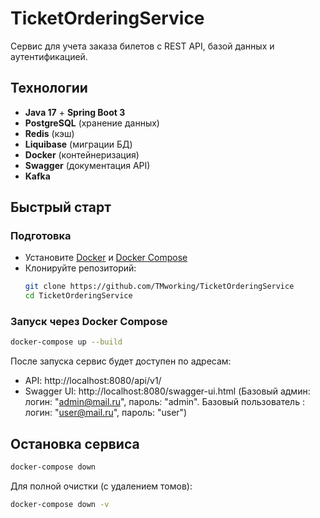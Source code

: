 # TicketOrderingService

Сервис для учета заказа билетов с REST API, базой данных и аутентификацией.

## Технологии
- **Java 17** + **Spring Boot 3**
- **PostgreSQL** (хранение данных)
- **Redis** (кэш)
- **Liquibase** (миграции БД)
- **Docker** (контейнеризация)
- **Swagger** (документация API)
- **Kafka**

## Быстрый старт
### Подготовка
- Установите [Docker](https://docs.docker.com/get-docker/) и [Docker Compose](https://docs.docker.com/compose/install/)
- Клонируйте репозиторий:
  ```bash
  git clone https://github.com/TMworking/TicketOrderingService
  cd TicketOrderingService
  ```
### Запуск через Docker Compose
```bash
docker-compose up --build
```

После запуска сервис будет доступен по адресам:
- API: http://localhost:8080/api/v1/
- Swagger UI: http://localhost:8080/swagger-ui.html (Базовый админ: логин: "admin@mail.ru", пароль: "admin". Базовый пользователь : логин: "user@mail.ru", пароль: "user")

## Остановка сервиса
```bash
docker-compose down
```
Для полной очистки (с удалением томов):
```bash
docker-compose down -v
```
